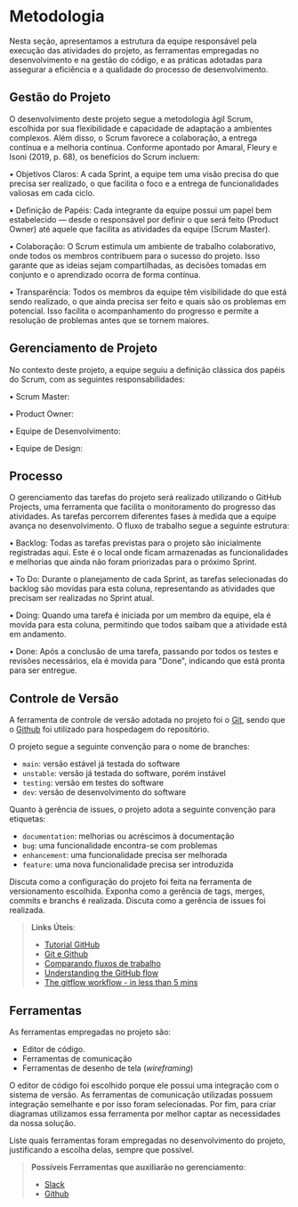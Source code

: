 
# Metodologia

Nesta seção, apresentamos a estrutura da equipe responsável pela execução das atividades do projeto, as ferramentas empregadas no desenvolvimento e na gestão do código, e as práticas adotadas para assegurar a eficiência e a qualidade do processo de desenvolvimento.

## Gestão do Projeto

O desenvolvimento deste projeto segue a metodologia ágil Scrum, escolhida por sua flexibilidade e capacidade de adaptação a ambientes complexos. Além disso, o Scrum favorece a colaboração, a entrega contínua e a melhoria contínua. Conforme apontado por Amaral, Fleury e Isoni (2019, p. 68), os benefícios do Scrum incluem:

•	Objetivos Claros: A cada Sprint, a equipe tem uma visão precisa do que precisa ser realizado, o que facilita o foco e a entrega de funcionalidades valiosas em cada ciclo.

•	Definição de Papéis: Cada integrante da equipe possui um papel bem estabelecido — desde o responsável por definir o que será feito (Product Owner) até aquele que facilita as atividades da equipe (Scrum Master).

•	Colaboração: O Scrum estimula um ambiente de trabalho colaborativo, onde todos os membros contribuem para o sucesso do projeto. Isso garante que as ideias sejam compartilhadas, as decisões tomadas em conjunto e o aprendizado ocorra de forma contínua.

•	Transparência: Todos os membros da equipe têm visibilidade do que está sendo realizado, o que ainda precisa ser feito e quais são os problemas em potencial. Isso facilita o acompanhamento do progresso e permite a resolução de problemas antes que se tornem maiores.

## Gerenciamento de Projeto

No contexto deste projeto, a equipe seguiu a definição clássica dos papéis do Scrum, com as seguintes responsabilidades:

•	Scrum Master:

•	Product Owner: 

•	Equipe de Desenvolvimento: 

•	Equipe de Design:

## Processo

O gerenciamento das tarefas do projeto será realizado utilizando o GitHub Projects, uma ferramenta que facilita o monitoramento do progresso das atividades. As tarefas percorrem diferentes fases à medida que a equipe avança no desenvolvimento. O fluxo de trabalho segue a seguinte estrutura:

•	Backlog: Todas as tarefas previstas para o projeto são inicialmente registradas aqui. Este é o local onde ficam armazenadas as funcionalidades e melhorias que ainda não foram priorizadas para o próximo Sprint.

•	To Do: Durante o planejamento de cada Sprint, as tarefas selecionadas do backlog são movidas para esta coluna, representando as atividades que precisam ser realizadas no Sprint atual.

•	Doing: Quando uma tarefa é iniciada por um membro da equipe, ela é movida para esta coluna, permitindo que todos saibam que a atividade está em andamento.

•	Done: Após a conclusão de uma tarefa, passando por todos os testes e revisões necessários, ela é movida para "Done", indicando que está pronta para ser entregue.

## Controle de Versão

A ferramenta de controle de versão adotada no projeto foi o
[Git](https://git-scm.com/), sendo que o [Github](https://github.com)
foi utilizado para hospedagem do repositório.

O projeto segue a seguinte convenção para o nome de branches:

- `main`: versão estável já testada do software
- `unstable`: versão já testada do software, porém instável
- `testing`: versão em testes do software
- `dev`: versão de desenvolvimento do software

Quanto à gerência de issues, o projeto adota a seguinte convenção para
etiquetas:

- `documentation`: melhorias ou acréscimos à documentação
- `bug`: uma funcionalidade encontra-se com problemas
- `enhancement`: uma funcionalidade precisa ser melhorada
- `feature`: uma nova funcionalidade precisa ser introduzida

Discuta como a configuração do projeto foi feita na ferramenta de versionamento escolhida. Exponha como a gerência de tags, merges, commits e branchs é realizada. Discuta como a gerência de issues foi realizada.

> **Links Úteis**:
> - [Tutorial GitHub](https://guides.github.com/activities/hello-world/)
> - [Git e Github](https://www.youtube.com/playlist?list=PLHz_AreHm4dm7ZULPAmadvNhH6vk9oNZA)
>  - [Comparando fluxos de trabalho](https://www.atlassian.com/br/git/tutorials/comparing-workflows)
> - [Understanding the GitHub flow](https://guides.github.com/introduction/flow/)
> - [The gitflow workflow - in less than 5 mins](https://www.youtube.com/watch?v=1SXpE08hvGs)

## Ferramentas

As ferramentas empregadas no projeto são:

- Editor de código.
- Ferramentas de comunicação
- Ferramentas de desenho de tela (_wireframing_)

O editor de código foi escolhido porque ele possui uma integração com o
sistema de versão. As ferramentas de comunicação utilizadas possuem
integração semelhante e por isso foram selecionadas. Por fim, para criar
diagramas utilizamos essa ferramenta por melhor captar as
necessidades da nossa solução.

Liste quais ferramentas foram empregadas no desenvolvimento do projeto, justificando a escolha delas, sempre que possível.
 
> **Possíveis Ferramentas que auxiliarão no gerenciamento**: 
> - [Slack](https://slack.com/)
> - [Github](https://github.com/)
